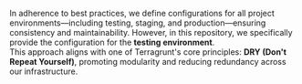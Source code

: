 In adherence to best practices, we define configurations for all project environments—including testing, staging, and production—ensuring consistency and maintainability. However, in this repository, we specifically provide the configuration for the **testing environment**. <br>
This approach aligns with one of Terragrunt's core principles: **DRY (Don't Repeat Yourself)**, promoting modularity and reducing redundancy across our infrastructure.
